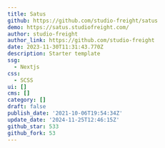 ```yaml
---
title: Satus
github: https://github.com/studio-freight/satus
demo: https://satus.studiofreight.com/
author: studio-freight
author_link: https://github.com/studio-freight
date: 2023-11-30T11:31:43.770Z
description: Starter template
ssg:
  - Nextjs
css:
  - SCSS
ui: []
cms: []
category: []
draft: false
publish_date: '2021-10-06T19:54:34Z'
update_date: '2024-11-25T12:46:15Z'
github_star: 533
github_fork: 53
---
```

